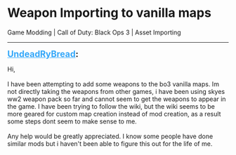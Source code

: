 # Weapon Importing to vanilla maps
Game Modding | Call of Duty: Black Ops 3 | Asset Importing

---
<strong style="font-size: 1.4em;"><span style="text-decoration: underline;text-decoration-color: #34a7f9;"><span style="color:#34a7f9;">UndeadRyBread</span></span>:</strong>

<p>Hi, <br /><br />I have been attempting to add some weapons to the bo3 vanilla maps. Im not directly taking the weapons from other games, i have been using skyes ww2 weapon pack so far and cannot seem to get the weapons to appear in the game. I have been trying to follow the wiki, but the wiki seems to be more geared for custom map creation instead of mod creation, as a result some steps dont seem to make sense to me.<br /><br />Any help would be greatly appreciated. I know some people have done similar mods but i haven&#39;t been able to figure this out for the life of me.</p>
